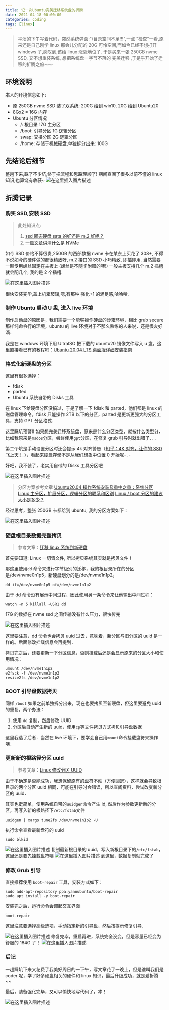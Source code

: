 ```yaml
---
title: 记一次Ubuntu完美迁移系统盘的折腾
date: 2021-04-18 00:00:00
categories: coding
tags: [linux]
---
```


> 平淡的下午写着代码，突然系统弹窗:"/目录空间不足!!!",一点 "检查"一看,原来还是自己刚学 linux 那会儿分配的 20G 可怜空间,而如今已经不想打开 windows 了,感叹到,该给 linux 涨涨地位了. 于是买来一张 250GB nvme SSD, 又不想重装系统, 想把系统盘一字节不落的 完美迁移 ,于是乎开始了迁移的折腾之旅~~~

## 环境说明

本人的环境信息如下:

- 原 250GB nvme SSD 装了双系统: 200G 给到 win10, 20G 给到 Ubuntu20
- 8Gx2 = 16G 内存
- Ubuntu 分区情况
  - /: 根目录 17G 主分区
  - /boot: 引导分区 1G 逻辑分区
  - swap: 交换分区 2G 逻辑分区
  - /home: 存储于机械硬盘,单独拆分出来: 100G

## 先结论后细节

整趟下来,踩了不少坑,终于把流程和思路理顺了! 期间查阅了很多以前不懂的 linux 知识,也算饶有收获~
![在这里插入图片描述](https://img-blog.csdnimg.cn/20210418215518686.png?x-oss-process=image/watermark,type_ZmFuZ3poZW5naGVpdGk,shadow_10,text_aHR0cHM6Ly9ibG9nLmNzZG4ubmV0L0JydXNraQ==,size_16,color_FFFFFF,t_70)

## 折腾记录

### 购买 SSD,安装 SSD

> 此处知识点:
>
> 1. [ssd 固态硬盘 sata 的好还是 m.2 好呢？](https://www.zhihu.com/question/52811023/answer/606722409)
> 2. [一篇文章讲清什么是 NVMe](https://zhuanlan.zhihu.com/p/71932170)

如今 SSD 价格不算很贵,250GB 的西部数据 nvme 卡在某东上买花了 308+, 不得不说如今的硬件做的都很精致呀, m.2 接口的 SSD 小巧精致, 即插即用. 当然需要一颗专用螺丝固定在主板上 (螺丝是不随卡附赠的噢!) 一般主板支持几个 m.2 插槽就会配几个, 我的是 2 个插槽.

![在这里插入图片描述](https://img-blog.csdnimg.cn/2021041821491745.png)

很快安装完毕,盖上机箱玻璃,嗯,有那种 强化+1 的满足感,哈哈哈.

### 制作 Ubuntu 启动 U 盘, 进入 live 环境

制作启动盘的原因是，我们需要一个能够操作硬盘的沙箱环境，相比 grub secure 那样纯命令行的环境，ubuntu 的 live 环境对于不那么熟练的人来说，还是很友好滴．

我是在 windows 环境下用 UltraISO 把下载的 ubuntu20 镜像文件写入 u 盘，这里直接看已有的教程吧：[Ubuntu 20.04 LTS 桌面版详细安装指南](https://www.sysgeek.cn/install-ubuntu-20-04-lts-desktop/)

### 格式化新硬盘的分区

这里有很多选择：

- fdisk
- parted
- Ubuntu 系统自带的 Disks 工具

在 linux 下给硬盘分区没搞过，于是了解一下 fdisk 和 parted，他们都是 linux 的磁盘管理命令，fdisk 只能操作 2TB 以下的分区，parted 是更新更强大的分区工具，支持 GPT 分区格式．

这里踩坑预警!! 如果想完美迁移系统盘，原来是什么分区类型，就按什么类型分．比如我原来是`msdos`分区，尝鲜使用`gpt`分区，在修复 grub 引导时就出错了．．．

第二个坑是手动设置分区时还会提示 4k 对齐警告（[知乎：4K 对齐，让你的 SSD 飞上天！
](https://zhuanlan.zhihu.com/p/71067178)），看起来硬盘存储不是从我们想象中位置 0 开始呢- .-

好吧，我不装了，老实用自带的 Disks 工具分区吧

![在这里插入图片描述](https://img-blog.csdnimg.cn/20210418233916352.png?x-oss-process=image/watermark,type_ZmFuZ3poZW5naGVpdGk,shadow_10,text_aHR0cHM6Ly9ibG9nLmNzZG4ubmV0L0JydXNraQ==,size_16,color_FFFFFF,t_70)

> 分区方案参考文章
> [Ubuntu20.04 操作系统安装及重中之重：系统分区](https://zhuanlan.zhihu.com/p/268620595?utm_source=qq)
> [Linux 主分区，扩展分区，逻辑分区的联系和区别](https://www.cnblogs.com/w-wfy/p/8870598.html)
> [Linux / boot 分区的建议大小是多少？](https://qastack.cn/server/334663/what-is-the-recommended-size-for-a-linux-boot-partition)

经过思考，整张 250GB 卡都给到 ubuntu, 我的分区方案如下：

![在这里插入图片描述](https://img-blog.csdnimg.cn/20210418230043869.png?x-oss-process=image/watermark,type_ZmFuZ3poZW5naGVpdGk,shadow_10,text_aHR0cHM6Ly9ibG9nLmNzZG4ubmV0L0JydXNraQ==,size_16,color_FFFFFF,t_70)

### 硬盘根目录数据完整拷贝

> 参考文章：[迁移 linux 系统到新硬盘](https://zhuanlan.zhihu.com/p/33341983)

首先要知道: Linux 一切皆文件, 所以拷贝系统其实就是拷贝文件！

那这里使用`dd` 命令来进行字节级别的迁移，我的根目录所在的分区是/dev/nvme0n1p5，新硬盘划分的是/dev/nvme1n1p2。

```
dd if=/dev/nvme0n1p5 of=/dev/nvme1n1p2
```

由于 dd 命令没有展示中间过程，因此使用另一条命令来让他输出中间过程：

```
watch -n 5 killall -USR1 dd
```

17G 的数据在 nvme ssd 之间传输没有什么压力，很快传完

![在这里插入图片描述](https://img-blog.csdnimg.cn/20210418230950964.png?x-oss-process=image/watermark,type_ZmFuZ3poZW5naGVpdGk,shadow_10,text_aHR0cHM6Ly9ibG9nLmNzZG4ubmV0L0JydXNraQ==,size_16,color_FFFFFF,t_70)

这里要注意，dd 命令也会拷贝 uuid 过去，意味着，新分区与旧分区的 uuid 是一样的。后面修改挂载信息会再提到．

拷贝完之后，还要更新一下分区信息，否则挂载后还是会显示原来的分区大小和使用情况：

```
umount /dev/nvme1n1p2
e2fsck -f /dev/nvme1n1p2
resize2fs /dev/nvme1n1p2
```

### BOOT 引导盘数据拷贝

同样 `/boot` 如果之前单独拆分出来，现在也要拷贝至新硬盘，但这里要避免 uuid 的重复，两个办法：

1. 使用 `dd` 复制，然后修改 UUID
2. 分区后自动产生新的 uuid，使用`cp`等文件拷贝方式拷贝引导盘数据

这里我选了后者．当然在 live 环境下，要学会自己用`mount`命令挂载盘符来操作噢．

### 更新新的根路径分区 uuid

> 参考文章：[Linux 修改分区 UUID](https://www.git2get.com/av/93492852.html)

由于不确定是否能成功，我想保留原有的盘符不动（方便回退），这样就会导致根目录的两个分区 uuid 相同，可能在引导时会错误，所以查阅资料，尝试改变新分区的 uuid．

其实也挺简单，使用系统自带的`uuidgen`命令产生 id, 然后作为参数更新新的分区，再写入新的根路径下`/etc/fstab`文件

```
uuidgen | xargs tune2fs /dev/nvme1n1p2 -U
```

执行命令查看最新盘符的 uuid

```
sudo blkid
```

![在这里插入图片描述](https://img-blog.csdnimg.cn/20210418232411475.png)
复制最新根目录的 uuid，写入新根目录下的`/etc/fstab`，这里还是要先挂载盘符噢
![在这里插入图片描述](https://img-blog.csdnimg.cn/2021041823264276.png?x-oss-process=image/watermark,type_ZmFuZ3poZW5naGVpdGk,shadow_10,text_aHR0cHM6Ly9ibG9nLmNzZG4ubmV0L0JydXNraQ==,size_16,color_FFFFFF,t_70)
到这里，数据复制就完成了

### 修改 Grub 引导

直接推荐使用 `boot-repair` 工具，安装方式如下：

```
sudo add-apt-repository ppa:yannubuntu/boot-repair
sudo apt install -y boot-repair
```

安装完之后，运行命令会调起交互界面

```
boot-repair
```

这里注意要选择高级选项，手动指定新的引导盘，然后按提示修复引导．

![在这里插入图片描述](https://img-blog.csdnimg.cn/20210418233323379.png?x-oss-process=image/watermark,type_ZmFuZ3poZW5naGVpdGk,shadow_10,text_aHR0cHM6Ly9ibG9nLmNzZG4ubmV0L0JydXNraQ==,size_16,color_FFFFFF,t_70)
修复完毕，重启再进，系统完全没变，但是容量已经变为舒服的 184G 了！
![在这里插入图片描述](https://img-blog.csdnimg.cn/20210418233431338.png)

### 后记

一趟踩坑下来又花费了我美好周日的一下午，写文章花了一晚上，但是谁叫我们是 coder 呢，学了好多硬盘相关的硬件和 linux 知识，最后升级成功，就是爱折腾~~

最后，装备强化完毕，又可以愉快地写代码了，冲！

![在这里插入图片描述](https://img-blog.csdnimg.cn/20210418234448650.png?x-oss-process=image/watermark,type_ZmFuZ3poZW5naGVpdGk,shadow_10,text_aHR0cHM6Ly9ibG9nLmNzZG4ubmV0L0JydXNraQ==,size_16,color_FFFFFF,t_70)
